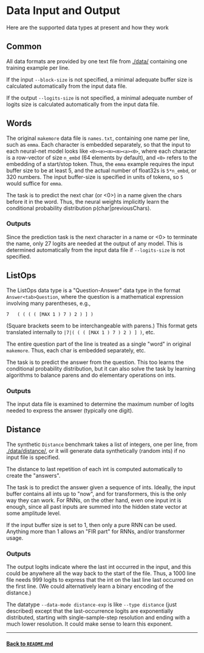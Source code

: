# Data Input and Output

Here are the supported data types at present and how they work

## Common

All data formats are provided by one text file from [./data/](./data/) containing one training example per line.

If the input `--block-size` is not specified, a minimal adequate
buffer size is calculated automatically from the input data file.

If the output `--logits-size` is not specified, a minimal adequate
number of logits size is calculated automatically from the input data
file.

## Words

The original `makemore` data file is `names.txt`, containing one name
per line, such as `emma`.  Each character is embedded separately, so
that the input to each neural-net model looks like
`<0><e><m><m><a><0>`, where each character is a row-vector of size
`n_embd` (64 elements by default), and `<0>` refers to the embedding
of a start/stop token.  Thus, the `emma` example requires the input
buffer size to be at least 5, and the actual number of float32s is
`5*n_embd`, or 320 numbers. The input buffer-size is specified in
units of tokens, so `5` would suffice for `emma`.  

The task is to predict the next char (or <0>) in a name given the
chars before it in the word. Thus, the neural weights implicitly learn
the conditional probability distribution p(char|previousChars).

### Outputs

Since the prediction task is the next character in a name or <0> to
terminate the name, only 27 logits are needed at the output of any
model. This is determined automatically from the input data file if
`--logits-size` is not specified.

## ListOps

The ListOps data type is a "Question-Answer" data type in the format `Answer<tab>Question`,
where the question is a mathematical expression involving many parentheses, e.g.,
```
7	( ( ( ( [MAX 1 ) 7 ) 2 ) ] )
```
(Square brackets seem to be interchangeable with parens.)
This format gets translated internally to `|7|( ( ( [MAX 1 ) 7 ) 2 ) ] )`, etc.

The entire question part of the line is treated as a single "word" in original `makemore`.
Thus, each char is embedded separately, etc.

The task is to predict the answer from the question.  This too learns
the conditional probability distribution, but it can also solve the
task by learning algorithms to balance parens and do elementary
operations on ints.

### Outputs

The input data file is examined to determine the maximum number of
logits needed to express the answer (typically one digit).

## Distance

The synthetic `Distance` benchmark takes a list of integers, one per
line, from [./data/distance/](./data/distance/), or it will generate
data synthetically (random ints) if no input file is specified.

The distance to last repetition of each int is computed automatically to create the "answers".

The task is to predict the answer given a sequence of ints.  Ideally,
the input buffer contains all ints up to "now", and for transformers,
this is the only way they can work.  For RNNs, on the other hand, even
one input int is enough, since all past inputs are summed into the
hidden state vector at some amplitude level.

If the input buffer size is set to 1, then only a pure RNN can be
used.  Anything more than 1 allows an "FIR part" for RNNs, and/or
transformer usage.

### Outputs

The output logits indicate where the last int occurred in the input,
and this could be anywhere all the way back to the start of the file.
Thus, a 1000 line file needs 999 logits to express that the int on the
last line last occurred on the first line.  (We could alternatively
learn a binary encoding of the distance.)

The datatype `--data-mode distance-exp` is like `--type distance`
(just described) except that the last-occurrence logits are
exponentially distributed, starting with single-sample-step resolution
and ending with a much lower resolution.  It could make sense to learn
this exponent.

---

#### [Back to `README`.md](README.md)
